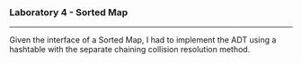 ### Laboratory 4 - Sorted Map

---

Given the interface of a Sorted Map, I had to implement the ADT using a hashtable with the separate chaining collision resolution method.


